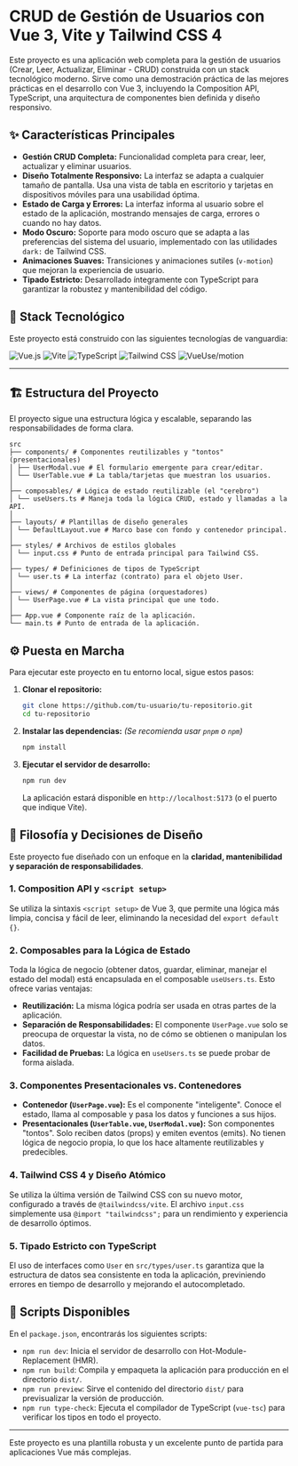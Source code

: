 # CRUD de Gestión de Usuarios con Vue 3, Vite y Tailwind CSS 4

Este proyecto es una aplicación web completa para la gestión de usuarios (Crear, Leer, Actualizar, Eliminar - CRUD) construida con un stack tecnológico moderno. Sirve como una demostración práctica de las mejores prácticas en el desarrollo con Vue 3, incluyendo la Composition API, TypeScript, una arquitectura de componentes bien definida y diseño responsivo.


## ✨ Características Principales

*   **Gestión CRUD Completa:** Funcionalidad completa para crear, leer, actualizar y eliminar usuarios.
*   **Diseño Totalmente Responsivo:** La interfaz se adapta a cualquier tamaño de pantalla. Usa una vista de tabla en escritorio y tarjetas en dispositivos móviles para una usabilidad óptima.
*   **Estado de Carga y Errores:** La interfaz informa al usuario sobre el estado de la aplicación, mostrando mensajes de carga, errores o cuando no hay datos.
*   **Modo Oscuro:** Soporte para modo oscuro que se adapta a las preferencias del sistema del usuario, implementado con las utilidades `dark:` de Tailwind CSS.
*   **Animaciones Suaves:** Transiciones y animaciones sutiles (`v-motion`) que mejoran la experiencia de usuario.
*   **Tipado Estricto:** Desarrollado íntegramente con TypeScript para garantizar la robustez y mantenibilidad del código.

## 🚀 Stack Tecnológico

Este proyecto está construido con las siguientes tecnologías de vanguardia:

![Vue.js](https://img.shields.io/badge/Vue.js-3.x-4FC08D?style=for-the-badge&logo=vue.js)
![Vite](https://img.shields.io/badge/Vite-5.x-646CFF?style=for-the-badge&logo=vite)
![TypeScript](https://img.shields.io/badge/TypeScript-5.x-3178C6?style=for-the-badge&logo=typescript)
![Tailwind CSS](https://img.shields.io/badge/Tailwind_CSS-4.x-38B2AC?style=for-the-badge&logo=tailwind-css)
![VueUse/motion](https://img.shields.io/badge/@vueuse/motion-2.x-orange?style=for-the-badge)

---

## 🏗️ Estructura del Proyecto

El proyecto sigue una estructura lógica y escalable, separando las responsabilidades de forma clara.

```text
src
├── components/ # Componentes reutilizables y "tontos" (presentacionales)
│ ├── UserModal.vue # El formulario emergente para crear/editar.
│ └── UserTable.vue # La tabla/tarjetas que muestran los usuarios.
│
├── composables/ # Lógica de estado reutilizable (el "cerebro")
│ └── useUsers.ts # Maneja toda la lógica CRUD, estado y llamadas a la API.
│
├── layouts/ # Plantillas de diseño generales
│ └── DefaultLayout.vue # Marco base con fondo y contenedor principal.
│
├── styles/ # Archivos de estilos globales
│ └── input.css # Punto de entrada principal para Tailwind CSS.
│
├── types/ # Definiciones de tipos de TypeScript
│ └── user.ts # La interfaz (contrato) para el objeto User.
│
├── views/ # Componentes de página (orquestadores)
│ └── UserPage.vue # La vista principal que une todo.
│
├── App.vue # Componente raíz de la aplicación.
└── main.ts # Punto de entrada de la aplicación.
```

## ⚙️ Puesta en Marcha

Para ejecutar este proyecto en tu entorno local, sigue estos pasos:

1.  **Clonar el repositorio:**
    ```bash
    git clone https://github.com/tu-usuario/tu-repositorio.git
    cd tu-repositorio
    ```

2.  **Instalar las dependencias:**
    *(Se recomienda usar `pnpm` o `npm`)*
    ```bash
    npm install
    ```

3.  **Ejecutar el servidor de desarrollo:**
    ```bash
    npm run dev
    ```
    La aplicación estará disponible en `http://localhost:5173` (o el puerto que indique Vite).

## 🧠 Filosofía y Decisiones de Diseño

Este proyecto fue diseñado con un enfoque en la **claridad, mantenibilidad y separación de responsabilidades**.

### 1. Composition API y `<script setup>`
Se utiliza la sintaxis `<script setup>` de Vue 3, que permite una lógica más limpia, concisa y fácil de leer, eliminando la necesidad del `export default {}`.

### 2. Composables para la Lógica de Estado
Toda la lógica de negocio (obtener datos, guardar, eliminar, manejar el estado del modal) está encapsulada en el composable `useUsers.ts`. Esto ofrece varias ventajas:
*   **Reutilización:** La misma lógica podría ser usada en otras partes de la aplicación.
*   **Separación de Responsabilidades:** El componente `UserPage.vue` solo se preocupa de orquestar la vista, no de cómo se obtienen o manipulan los datos.
*   **Facilidad de Pruebas:** La lógica en `useUsers.ts` se puede probar de forma aislada.

### 3. Componentes Presentacionales vs. Contenedores
*   **Contenedor (`UserPage.vue`):** Es el componente "inteligente". Conoce el estado, llama al composable y pasa los datos y funciones a sus hijos.
*   **Presentacionales (`UserTable.vue`, `UserModal.vue`):** Son componentes "tontos". Solo reciben datos (props) y emiten eventos (emits). No tienen lógica de negocio propia, lo que los hace altamente reutilizables y predecibles.

### 4. Tailwind CSS 4 y Diseño Atómico
Se utiliza la última versión de Tailwind CSS con su nuevo motor, configurado a través de `@tailwindcss/vite`. El archivo `input.css` simplemente usa `@import "tailwindcss";` para un rendimiento y experiencia de desarrollo óptimos.

### 5. Tipado Estricto con TypeScript
El uso de interfaces como `User` en `src/types/user.ts` garantiza que la estructura de datos sea consistente en toda la aplicación, previniendo errores en tiempo de desarrollo y mejorando el autocompletado.

## 📜 Scripts Disponibles

En el `package.json`, encontrarás los siguientes scripts:

*   `npm run dev`: Inicia el servidor de desarrollo con Hot-Module-Replacement (HMR).
*   `npm run build`: Compila y empaqueta la aplicación para producción en el directorio `dist/`.
*   `npm run preview`: Sirve el contenido del directorio `dist/` para previsualizar la versión de producción.
*   `npm run type-check`: Ejecuta el compilador de TypeScript (`vue-tsc`) para verificar los tipos en todo el proyecto.

---

Este proyecto es una plantilla robusta y un excelente punto de partida para aplicaciones Vue más complejas.

